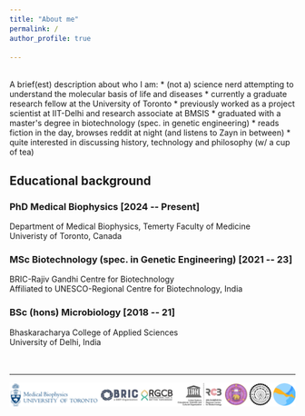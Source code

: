```yaml
---
title: "About me"
permalink: /
author_profile: true

---
```

<br>
A brief(est) description about who I am:
* (not a) science nerd attempting to understand the molecular basis of life and diseases
* currently a graduate research fellow at the University of Toronto
* previously worked as a project scientist at IIT-Delhi and research associate at BMSIS
* graduated with a master's degree in biotechnology (spec. in genetic engineering)
* reads fiction in the day, browses reddit at night (and listens to Zayn in between)
* quite interested in discussing history, technology and philosophy (w/ a cup of tea)

## Educational background
### PhD Medical Biophysics [2024 -- Present]
Department of Medical Biophysics, Temerty Faculty of Medicine <br>
Univeristy of Toronto, Canada
### MSc Biotechnology (spec. in Genetic Engineering) [2021 -- 23]
BRIC-Rajiv Gandhi Centre for Biotechnology <br>
Affiliated to UNESCO-Regional Centre for Biotechnology, India
### BSc (hons) Microbiology [2018 -- 21]
Bhaskaracharya College of Applied Sciences <br>
University of Delhi, India <br> <br> <br>

<hr>
<img style="width:600px;" src="/images/logos-new2.png" alt="Institute_Logos" class="inline"/>

